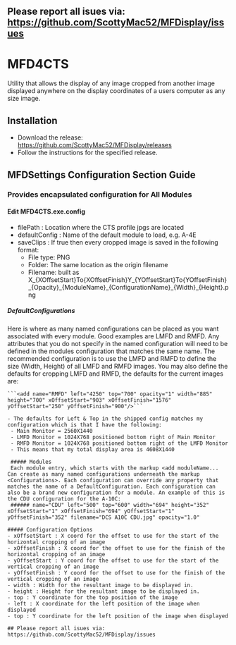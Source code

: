## Please report all isues via: https://github.com/ScottyMac52/MFDisplay/issues

# MFD4CTS
Utility that allows the display of any image cropped from another image displayed anywhere on the display coordinates of a users computer as any size image.

## Installation
 - Download the release: https://github.com/ScottyMac52/MFDisplay/releases
 - Follow the instructions for the specified release.

 ## MFDSettings Configuration Section Guide
  ### Provides encapsulated configuration for All Modules
  #### Edit MFD4CTS.exe.config 
  - filePath : Location where the CTS profile jpgs are located 
  - defaultConfig : Name of the default module to load, e.g. A-4E
  - saveClips : If true then every cropped image is saved in the following format:
    - File type: PNG
    - Folder: The same location as the origin filename
    - Filename: built as 
 X_{XOffsetStart}To{XOffsetFinish}Y_{YOffsetStart}To{YOffsetFinish}\_{Opacity}\_{ModuleName}\_{ConfigurationName}\_{Width}\_{Height}.png     
  ##### DefaultConfigurations
  Here is where as many named configurations can be placed as you want associated with every module. Good examples are LMFD and RMFD. Any attributes that you do not specify in the named configuration will need to be defined in the modules configuration that matches the same name. The recommended configuration is to use the LMFD and RMFD to define the size (Width, Height) of all LMFD and RMFD images. You may also define the defaults for cropping LMFD and RMFD, the defaults for the current images are:
```<add name="LMFD" left="2575" top="700" opacity="1" width="885" height="700" xOffsetStart="101" xOffsetFinish="776" yOffsetStart="250" yOffsetFinish="900"/>'''
```<add name="RMFD" left="4250" top="700" opacity="1" width="885" height="700" xOffsetStart="903" xOffsetFinish="1576" yOffsetStart="250" yOffsetFinish="900"/>```

- The defaults for Left & Top in the shipped config matches my configuration which is that I have the following:
 - Main Monitor = 2560X1440
 - LMFD Monitor = 1024X768 positioned bottom right of Main Monitor
 - RMFD Monitor = 1024X768 positioned bottom right of the LMFD Monitor
 - This means that my total display area is 4608X1440 

 ##### Modules
 Each module entry, which starts with the markup <add moduleName... Can create as many named configurations underneath the markup <Configurations>. Each configuration can override any property that matches the name of a DefaultConfiguration. Each configuration can also be a brand new configuration for a module. An example of this is the CDU configuration for the A-10C:
 ###### name="CDU" left="500" top="600" width="694" height="352" xOffsetStart="1" xOffsetFinish="694" yOffsetStart="1" yOffsetFinish="352" filename="DCS A10C CDU.jpg" opacity="1.0"
   
##### Configuration Options
- xOffsetStart : X coord for the offset to use for the start of the horizontal cropping of an image
- xOffsetFinish : X coord for the offset to use for the finish of the horizontal cropping of an image
- yOffsetStart : Y coord for the offset to use for the start of the vertical cropping of an image
- yOffsetFinish : Y coord for the offset to use for the finish of the vertical cropping of an image
- width : Width for the resultant image to be displayed in.
- height : Height for the resultant image to be displayed in.
- top : Y coordinate for the top position of the image 
- left : X coordinate for the left position of the image when displayed
- top : Y coordinate for the left position of the image when displayed

## Please report all isues via: https://github.com/ScottyMac52/MFDisplay/issues

